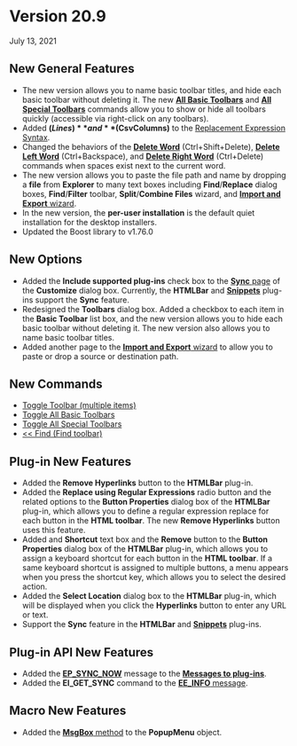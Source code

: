 # Version 20.9

July 13, 2021

## New General Features

- The new version allows you to name basic toolbar titles, and hide each basic toolbar without deleting it. The new [**All Basic Toolbars**](../cmd/view/all_basic_toolbars) and [**All Special Toolbars**](../cmd/view/all_special_toolbars) commands allow you to show or hide all toolbars quickly (accessible via right-click on any toolbars).
- Added **$(Lines)** and **$(CsvColumns)** to the [Replacement Expression Syntax](../howto/search/replacement_expression_syntax).
- Changed the behaviors of the **[Delete Word](../cmd/edit/delete_word)** (Ctrl+Shift+Delete), **[Delete Left Word](../cmd/edit/delete_left_word)** (Ctrl+Backspace), and **[Delete Right Word](../cmd/edit/delete_right_word)** (Ctrl+Delete) commands when spaces exist next to the current word.
- The new version allows you to paste the file path and name by dropping a **file** from **Explorer** to many text boxes including **Find**/**Replace** dialog boxes, **Find**/**Filter** toolbar, **Split**/**Combine Files** wizard, and [**Import and Export** wizard](../dlg/import_export/index).
- In the new version, the **per-user installation** is the default quiet installation for the desktop installers.
- Updated the Boost library to v1.76.0

## New Options

- Added the **Include supported plug-ins** check box to the [**Sync** page](../dlg/customize/sync/index) of the **Customize** dialog box. Currently, the **HTMLBar** and [**Snippets**](../howto/plugin/plugin_snippets) plug-ins support the **Sync** feature.
- Redesigned the **Toolbars** dialog box. Added a checkbox to each item in the **Basic Toolbar** list box, and the new version allows you to hide each basic toolbar without deleting it. The new version also allows you to name basic toolbar titles.
- Added another page to the [**Import and Export** wizard](../dlg/import_export/index) to allow you to paste or drop a source or destination path.

## New Commands

- [Toggle Toolbar (multiple items)](../cmd/view/toolbar1)
- [Toggle All Basic Toolbars](../cmd/view/all_basic_toolbars)
- [Toggle All Special Toolbars](../cmd/view/all_special_toolbars)
- [<< Find (Find toolbar)](../cmd/search/findbar_find_dlg)

## Plug-in New Features

- Added the **Remove Hyperlinks** button to the **HTMLBar** plug-in.
- Added the **Replace using Regular Expressions** radio button and the related options to the **Button Properties** dialog box of the **HTMLBar** plug-in, which allows you to define a regular expression replace for each button in the **HTML toolbar**. The new **Remove Hyperlinks** button uses this feature.
- Added and **Shortcut** text box and the **Remove** button to the **Button Properties** dialog box of the **HTMLBar** plug-in, which allows you to assign a keyboard shortcut for each button in the **HTML toolbar**. If a same keyboard shortcut is assigned to multiple buttons, a menu appears when you press the shortcut key, which allows you to select the desired action.
- Added the **Select Location** dialog box to the **HTMLBar** plug-in, which will be displayed when you click the **Hyperlinks** button to enter any URL or text.
- Support the **Sync** feature in the **HTMLBar** and [**Snippets**](../howto/plugin/plugin_snippets) plug-ins.

## Plug-in API New Features

- Added the [**EP\_SYNC\_NOW**](../plugin/plugin_message/ep_sync_now) message to the [**Messages to plug-ins**](../plugin/plugin_message/index).
- Added the **EI\_GET\_SYNC** command to the [**EE\_INFO** message](../plugin/message/ee_info).

## Macro New Features

- Added the [**MsgBox** method](../macro/popupmenu/msgbox) to the **PopupMenu** object.
